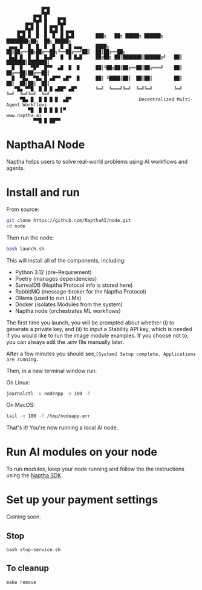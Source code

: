                  █▀█                  
              ▄▄▄▀█▀            
              █▄█ █    █▀█        
           █▀█ █  █ ▄▄▄▀█▀      
        ▄▄▄▀█▀ █  █ █▄█ █ ▄▄▄       
        █▄█ █  █  █  █  █ █▄█        ███╗   ██╗ █████╗ ██████╗ ████████╗██╗  ██╗ █████╗ 
     ▄▄▄ █  █  █  █  █  █  █ ▄▄▄     ████╗  ██║██╔══██╗██╔══██╗╚══██╔══╝██║  ██║██╔══██╗
     █▄█ █  █  █  █▄█▀  █  █ █▄█     ██╔██╗ ██║███████║██████╔╝   ██║   ███████║███████║
      █  █   ▀█▀  █▀▀  ▄█  █  █      ██║╚██╗██║██╔══██║██╔═══╝    ██║   ██╔══██║██╔══██║
      █  ▀█▄  ▀█▄ █ ▄█▀▀ ▄█▀  █      ██║ ╚████║██║  ██║██║        ██║   ██║  ██║██║  ██║
       ▀█▄ ▀▀█  █ █ █ ▄██▀ ▄█▀       ╚═╝  ╚═══╝╚═╝  ╚═╝╚═╝        ╚═╝   ╚═╝  ╚═╝╚═╝  ╚═╝
         ▀█▄ █  █ █ █ █  ▄█▀                         Decentralized Multi-Agent Workflows
            ▀█  █ █ █ █ ▌▀                                                 www.naptha.ai
              ▀▀█ █ ██▀▀                                                    
 

# NapthaAI Node  

Naptha helps users to solve real-world problems using AI workflows and agents.

# Install and run

From source:

```bash
git clone https://github.com/NapthaAI/node.git
cd node
```

Then run the node:

```bash
bash launch.sh
```

This will install all of the components, including:
- Python 3.12 (pre-Requirement)
- Poetry (manages dependencies)
- SurrealDB (Naptha Protocol info is stored here)
- RabbitMQ (message-broker for the Naptha Protocol)
- Ollama (used to run LLMs)
- Docker (isolates Modules from the system)
- Naptha node (orchestrates ML workflows)

The first time you launch, you will be prompted about whether (i) to generate a private key, and (ii) to input a Stability API key, which is needed if you would like to run the image module examples. If you choose not to, you can always edit the .env file manually later.

After a few minutes you should see,```[System] Setup complete. Applications are running.```

Then, in a new terminal window run:

On Linux:

```bash
journalctl -u nodeapp -n 100 -f
```

On MacOS:

```bash
tail -n 100 -f /tmp/nodeapp.err
```

That's it! You're now running a local AI node.

# Run AI modules on your node

To run modules, keep your node running and follow the the instructions using the [Naptha SDK](https://github.com/NapthaAI/naptha-sdk). 

# Set up your payment settings

Coming soon.

## Stop

```
bash stop-service.sh
```

## To cleanup

```
make remove
```
